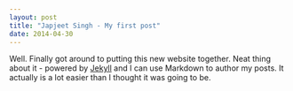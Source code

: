 ```yaml
---
layout: post
title: "Japjeet Singh - My first post"
date: 2014-04-30
---
```


Well. Finally got around to putting this new website together. Neat thing about it - powered by [Jekyll](http://jekyllrb.com) and I can use Markdown to author my posts. It actually is a lot easier than I thought it was going to be.
